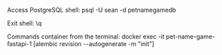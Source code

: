 Access PostgreSQL shell:
    psql -U sean -d petnamegamedb


Exit shell:
    \q


Commands container from the terminal:
    docker exec -it pet-name-game-fastapi-1 [alembic revision --autogenerate -m "init"]